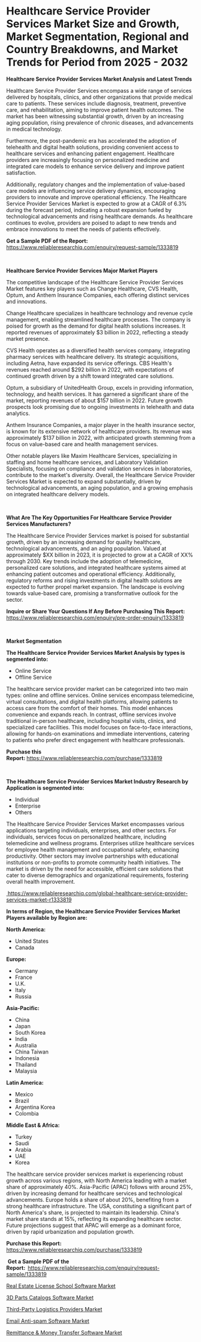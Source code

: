 <p><h1>Healthcare Service Provider Services Market Size and Growth, Market Segmentation, Regional and Country Breakdowns, and Market Trends for Period from 2025 -  2032</h1></p><p><strong>Healthcare Service Provider Services Market Analysis and Latest Trends</strong></p>
<p><p>Healthcare Service Provider Services encompass a wide range of services delivered by hospitals, clinics, and other organizations that provide medical care to patients. These services include diagnosis, treatment, preventive care, and rehabilitation, aiming to improve patient health outcomes. The market has been witnessing substantial growth, driven by an increasing aging population, rising prevalence of chronic diseases, and advancements in medical technology. </p><p>Furthermore, the post-pandemic era has accelerated the adoption of telehealth and digital health solutions, providing convenient access to healthcare services and enhancing patient engagement. Healthcare providers are increasingly focusing on personalized medicine and integrated care models to enhance service delivery and improve patient satisfaction. </p><p>Additionally, regulatory changes and the implementation of value-based care models are influencing service delivery dynamics, encouraging providers to innovate and improve operational efficiency. The Healthcare Service Provider Services Market is expected to grow at a CAGR of 6.3% during the forecast period, indicating a robust expansion fueled by technological advancements and rising healthcare demands. As healthcare continues to evolve, providers are poised to adapt to new trends and embrace innovations to meet the needs of patients effectively.</p></p>
<p><strong>Get a Sample PDF of the Report:&nbsp;</strong> <a href="https://www.reliableresearchiq.com/enquiry/request-sample/1333819?utm_campaign=1137&utm_medium=2&utm_source=Github&utm_content=ia&utm_term=24032025&utm_id=healthcare-service-provider-services">https://www.reliableresearchiq.com/enquiry/request-sample/1333819</a></p>
<p>&nbsp;</p>
<p><strong>Healthcare Service Provider Services Major Market Players</strong></p>
<p><p>The competitive landscape of the Healthcare Service Provider Services Market features key players such as Change Healthcare, CVS Health, Optum, and Anthem Insurance Companies, each offering distinct services and innovations. </p><p>Change Healthcare specializes in healthcare technology and revenue cycle management, enabling streamlined healthcare processes. The company is poised for growth as the demand for digital health solutions increases. It reported revenues of approximately $3 billion in 2022, reflecting a steady market presence.</p><p>CVS Health operates as a diversified health services company, integrating pharmacy services with healthcare delivery. Its strategic acquisitions, including Aetna, have expanded its service offerings. CBS Health's revenues reached around $292 billion in 2022, with expectations of continued growth driven by a shift toward integrated care solutions.</p><p>Optum, a subsidiary of UnitedHealth Group, excels in providing information, technology, and health services. It has garnered a significant share of the market, reporting revenues of about $157 billion in 2022. Future growth prospects look promising due to ongoing investments in telehealth and data analytics.</p><p>Anthem Insurance Companies, a major player in the health insurance sector, is known for its extensive network of healthcare providers. Its revenue was approximately $137 billion in 2022, with anticipated growth stemming from a focus on value-based care and health management services.</p><p>Other notable players like Maxim Healthcare Services, specializing in staffing and home healthcare services, and Laboratory Validation Specialists, focusing on compliance and validation services in laboratories, contribute to the market's diversity. Overall, the Healthcare Service Provider Services Market is expected to expand substantially, driven by technological advancements, an aging population, and a growing emphasis on integrated healthcare delivery models.</p></p>
<p>&nbsp;</p>
<p><strong>What Are The Key Opportunities For Healthcare Service Provider Services Manufacturers?</strong></p>
<p><p>The Healthcare Service Provider Services market is poised for substantial growth, driven by an increasing demand for quality healthcare, technological advancements, and an aging population. Valued at approximately $XX billion in 2023, it is projected to grow at a CAGR of XX% through 2030. Key trends include the adoption of telemedicine, personalized care solutions, and integrated healthcare systems aimed at enhancing patient outcomes and operational efficiency. Additionally, regulatory reforms and rising investments in digital health solutions are expected to further propel market expansion. The landscape is evolving towards value-based care, promising a transformative outlook for the sector.</p></p>
<p><strong>Inquire or Share Your Questions If Any Before Purchasing This Report:</strong> <a href="https://www.reliableresearchiq.com/enquiry/pre-order-enquiry/1333819?utm_campaign=1137&utm_medium=2&utm_source=Github&utm_content=ia&utm_term=24032025&utm_id=healthcare-service-provider-services">https://www.reliableresearchiq.com/enquiry/pre-order-enquiry/1333819</a></p>
<p>&nbsp;</p>
<p><strong>Market Segmentation</strong></p>
<p><strong>The Healthcare Service Provider Services Market Analysis by types is segmented into:</strong></p>
<p><ul><li>Online Service</li><li>Offline Service</li></ul></p>
<p><p>The healthcare service provider market can be categorized into two main types: online and offline services. Online services encompass telemedicine, virtual consultations, and digital health platforms, allowing patients to access care from the comfort of their homes. This model enhances convenience and expands reach. In contrast, offline services involve traditional in-person healthcare, including hospital visits, clinics, and specialized care facilities. This model focuses on face-to-face interactions, allowing for hands-on examinations and immediate interventions, catering to patients who prefer direct engagement with healthcare professionals.</p></p>
<p><strong>Purchase this Report:&nbsp;</strong><a href="https://www.reliableresearchiq.com/purchase/1333819?utm_campaign=1137&utm_medium=2&utm_source=Github&utm_content=ia&utm_term=24032025&utm_id=healthcare-service-provider-services">https://www.reliableresearchiq.com/purchase/1333819</a></p>
<p>&nbsp;</p>
<p><strong>The Healthcare Service Provider Services Market Industry Research by Application is segmented into:</strong></p>
<p><ul><li>Individual</li><li>Enterprise</li><li>Others</li></ul></p>
<p><p>The Healthcare Service Provider Services Market encompasses various applications targeting individuals, enterprises, and other sectors. For individuals, services focus on personalized healthcare, including telemedicine and wellness programs. Enterprises utilize healthcare services for employee health management and occupational safety, enhancing productivity. Other sectors may involve partnerships with educational institutions or non-profits to promote community health initiatives. The market is driven by the need for accessible, efficient care solutions that cater to diverse demographics and organizational requirements, fostering overall health improvement.</p></p>
<p><a href="https://www.reliableresearchiq.com/global-healthcare-service-provider-services-market-r1333819?utm_campaign=1137&utm_medium=2&utm_source=Github&utm_content=ia&utm_term=24032025&utm_id=healthcare-service-provider-services">&nbsp;https://www.reliableresearchiq.com/global-healthcare-service-provider-services-market-r1333819</a></p>
<p><strong>In terms of Region, the Healthcare Service Provider Services Market Players available by Region are:</strong></p>
<p>
    <p> <strong> North America: </strong>
        <ul>
            <li>United States</li>
            <li>Canada</li>
        </ul>
        </p> 
    <p> <strong> Europe: </strong>
        <ul>
            <li>Germany</li>
            <li>France</li>
            <li>U.K.</li>
            <li>Italy</li>
            <li>Russia</li>
        </ul>
        </p> 
    <p> <strong> Asia-Pacific: </strong>
        <ul>
            <li>China</li>
            <li>Japan</li>
            <li>South Korea</li>
            <li>India</li>
            <li>Australia</li>
            <li>China Taiwan</li>
            <li>Indonesia</li>
            <li>Thailand</li>
            <li>Malaysia</li>
        </ul>
        </p> 
    <p> <strong> Latin America: </strong>
        <ul>
            <li>Mexico</li>
            <li>Brazil</li>
            <li>Argentina Korea</li>
            <li>Colombia</li>
        </ul>
        </p> 
    <p> <strong> Middle East & Africa: </strong>
        <ul>
            <li>Turkey</li>
            <li>Saudi</li>
            <li>Arabia</li>
            <li>UAE</li>
            <li>Korea</li>
        </ul>
    </p>
    </p>
<p><p>The healthcare service provider services market is experiencing robust growth across various regions, with North America leading with a market share of approximately 40%. Asia-Pacific (APAC) follows with around 25%, driven by increasing demand for healthcare services and technological advancements. Europe holds a share of about 20%, benefiting from a strong healthcare infrastructure. The USA, constituting a significant part of North America's share, is projected to maintain its leadership. China's market share stands at 15%, reflecting its expanding healthcare sector. Future projections suggest that APAC will emerge as a dominant force, driven by rapid urbanization and population growth.</p></p>
<p><strong>Purchase this Report: </strong><a href="https://www.reliableresearchiq.com/purchase/1333819?utm_campaign=1137&utm_medium=2&utm_source=Github&utm_content=ia&utm_term=24032025&utm_id=healthcare-service-provider-services">https://www.reliableresearchiq.com/purchase/1333819</a></p>
<p>&nbsp;<strong>Get a Sample PDF of the Report:&nbsp;&nbsp;</strong><a href="https://www.reliableresearchiq.com/enquiry/request-sample/1333819?utm_campaign=1137&utm_medium=2&utm_source=Github&utm_content=ia&utm_term=24032025&utm_id=healthcare-service-provider-services">https://www.reliableresearchiq.com/enquiry/request-sample/1333819</a></p>
<p><strong></strong></p>
<p><p><a href="https://github.com/burnicndole/Market-Research-Report-List-1/blob/main/real-estate-license-school-software-market.md?utm_campaign=1137&utm_medium=2&utm_source=Github&utm_content=ia&utm_term=24032025&utm_id=healthcare-service-provider-services">Real Estate License School Software Market</a></p><p><a href="https://github.com/cevzarvargem/Market-Research-Report-List-1/blob/main/3d-parts-catalogs-software-market.md?utm_campaign=1137&utm_medium=2&utm_source=Github&utm_content=ia&utm_term=24032025&utm_id=healthcare-service-provider-services">3D Parts Catalogs Software Market</a></p><p><a href="https://github.com/omemaeuseda/Market-Research-Report-List-1/blob/main/third-party-logistics-providers-market.md?utm_campaign=1137&utm_medium=2&utm_source=Github&utm_content=ia&utm_term=24032025&utm_id=healthcare-service-provider-services">Third-Party Logistics Providers Market</a></p><p><a href="https://github.com/doganaqev/Market-Research-Report-List-1/blob/main/email-anti-spam-software-market.md?utm_campaign=1137&utm_medium=2&utm_source=Github&utm_content=ia&utm_term=24032025&utm_id=healthcare-service-provider-services">Email Anti-spam Software Market</a></p><p><a href="https://github.com/navodfetiya/Market-Research-Report-List-1/blob/main/remittance-money-transfer-software-market.md?utm_campaign=1137&utm_medium=2&utm_source=Github&utm_content=ia&utm_term=24032025&utm_id=healthcare-service-provider-services">Remittance & Money Transfer Software Market</a></p></p>